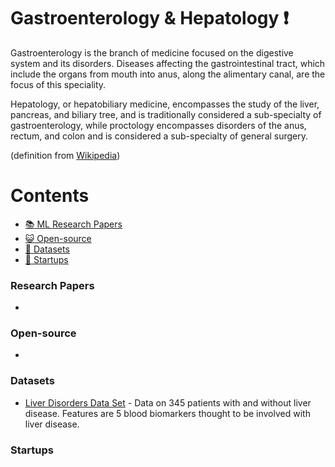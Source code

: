 # Gastroenterology & Hepatology :heavy_exclamation_mark:
Gastroenterology is the branch of medicine focused on the digestive system and its disorders. Diseases affecting the gastrointestinal tract, which include the organs from mouth into anus, along the alimentary canal, are the focus of this speciality. 

Hepatology, or hepatobiliary medicine, encompasses the study of the liver, pancreas, and biliary tree, and is traditionally considered a sub-specialty of gastroenterology, while proctology encompasses disorders of the anus, rectum, and colon and is considered a sub-specialty of general surgery.

(definition from [Wikipedia](https://en.wikipedia.org/wiki/Gastroenterology))
# Contents 
- [:books: ML Research Papers](#research-papers)
- [:smiley_cat: Open-source](#open-source)
- [:notebook: Datasets](#datasets)
- [:eyes: Startups](#startups)

### Research Papers
- 
### Open-source
- 
### Datasets
- [Liver Disorders Data Set](https://archive.ics.uci.edu/ml/datasets/Liver+Disorders) - Data on 345 patients with and without liver disease. Features are 5 blood biomarkers thought to be involved with liver disease.

### Startups
